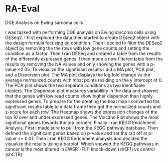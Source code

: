 # RA-Eval
DGE Analysis on Ewing sarcoma cells

I was tasked with performing DGE analysis on Ewing sarcoma cells using DESeq2. 
I first explored the data then started to create DEseq2 object with the design formula focusing on condition. 
Then I decied to filter the DESeq2 object by removing the the rows with low gene counts and setting the condition as a factor. 
Then I ran DESeq and created a table from the results of the differently expressed genes. 
I then made a new filtered table from the results by removing the NA values and only showing the genes with a p-value <0.05. 
To visualize the significant results I did a MA plot, PCA plot, and a Dispersion plot. 
The MA plot displays the log fold change vs the average normalized counts with most points residing on the y intercept of 0. 
The PCA plot shows the two separate conditions as two identifiable clusters. 
The Dispersion plot measures variablility in the data and showed that the genes with low read counts show higher dispersion than highly expressed genes. 
To prepare for the creating the heat map I converted the significant results table to a data frame then got the normalized counts and z-score for each row. 
The Heatmap shows the expression changes of the top 10 over and under expressed genes. 
The Volcano Plot shows the most significnat genes towards the top corners. 
Finally I ran KEGG Enrichment Analysis. First I made sure to pull from the KEGG pathway database. 
Then defined the significant genes based on p-value and set the cut off at p-value <= 0.01. 
Then I ran KEGG Enrichment analysis and decided the visualize the results using a barplot. 
Which showed the KEGG pathways in cancer is the most altered in EWSR1-FLI1 knock-down (shEF1) vs control (shCTR).
